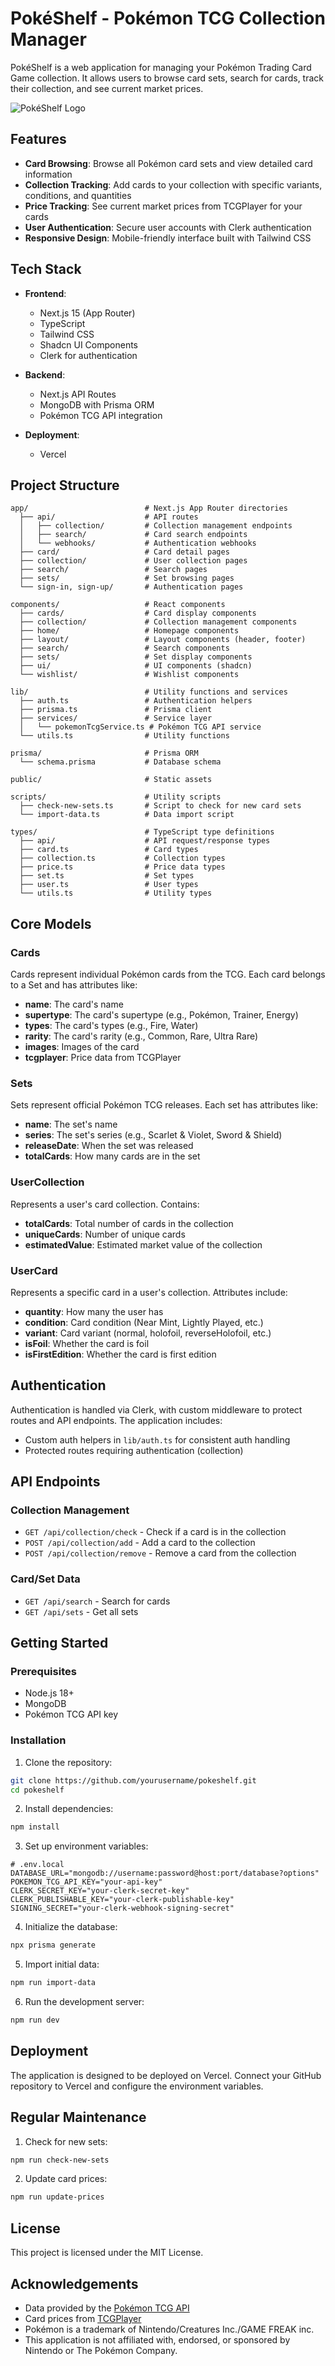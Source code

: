 # PokéShelf - Pokémon TCG Collection Manager

PokéShelf is a web application for managing your Pokémon Trading Card Game collection. It allows users to browse card sets, search for cards, track their collection, and see current market prices.

![PokéShelf Logo](/public/pokeshelf-logo.svg)

## Features

- **Card Browsing**: Browse all Pokémon card sets and view detailed card information
- **Collection Tracking**: Add cards to your collection with specific variants, conditions, and quantities
- **Price Tracking**: See current market prices from TCGPlayer for your cards
- **User Authentication**: Secure user accounts with Clerk authentication
- **Responsive Design**: Mobile-friendly interface built with Tailwind CSS

## Tech Stack

- **Frontend**:
  - Next.js 15 (App Router)
  - TypeScript
  - Tailwind CSS
  - Shadcn UI Components
  - Clerk for authentication

- **Backend**:
  - Next.js API Routes
  - MongoDB with Prisma ORM
  - Pokémon TCG API integration

- **Deployment**:
  - Vercel

## Project Structure

```
app/                          # Next.js App Router directories
  ├── api/                    # API routes
  │   ├── collection/         # Collection management endpoints
  │   ├── search/             # Card search endpoints
  │   └── webhooks/           # Authentication webhooks
  ├── card/                   # Card detail pages
  ├── collection/             # User collection pages
  ├── search/                 # Search pages
  ├── sets/                   # Set browsing pages
  └── sign-in, sign-up/       # Authentication pages
  
components/                   # React components
  ├── cards/                  # Card display components
  ├── collection/             # Collection management components
  ├── home/                   # Homepage components
  ├── layout/                 # Layout components (header, footer)
  ├── search/                 # Search components
  ├── sets/                   # Set display components
  ├── ui/                     # UI components (shadcn)
  └── wishlist/               # Wishlist components

lib/                          # Utility functions and services
  ├── auth.ts                 # Authentication helpers
  ├── prisma.ts               # Prisma client
  ├── services/               # Service layer
  │   └── pokemonTcgService.ts # Pokémon TCG API service
  └── utils.ts                # Utility functions

prisma/                       # Prisma ORM 
  └── schema.prisma           # Database schema

public/                       # Static assets

scripts/                      # Utility scripts
  ├── check-new-sets.ts       # Script to check for new card sets
  └── import-data.ts          # Data import script

types/                        # TypeScript type definitions
  ├── api/                    # API request/response types
  ├── card.ts                 # Card types
  ├── collection.ts           # Collection types
  ├── price.ts                # Price data types
  ├── set.ts                  # Set types
  ├── user.ts                 # User types
  └── utils.ts                # Utility types
```

## Core Models

### Cards

Cards represent individual Pokémon cards from the TCG. Each card belongs to a Set and has attributes like:
- **name**: The card's name
- **supertype**: The card's supertype (e.g., Pokémon, Trainer, Energy)
- **types**: The card's types (e.g., Fire, Water)
- **rarity**: The card's rarity (e.g., Common, Rare, Ultra Rare)
- **images**: Images of the card
- **tcgplayer**: Price data from TCGPlayer

### Sets

Sets represent official Pokémon TCG releases. Each set has attributes like:
- **name**: The set's name
- **series**: The set's series (e.g., Scarlet & Violet, Sword & Shield)
- **releaseDate**: When the set was released
- **totalCards**: How many cards are in the set

### UserCollection

Represents a user's card collection. Contains:
- **totalCards**: Total number of cards in the collection
- **uniqueCards**: Number of unique cards
- **estimatedValue**: Estimated market value of the collection

### UserCard

Represents a specific card in a user's collection. Attributes include:
- **quantity**: How many the user has
- **condition**: Card condition (Near Mint, Lightly Played, etc.)
- **variant**: Card variant (normal, holofoil, reverseHolofoil, etc.)
- **isFoil**: Whether the card is foil
- **isFirstEdition**: Whether the card is first edition

## Authentication

Authentication is handled via Clerk, with custom middleware to protect routes and API endpoints. The application includes:

- Custom auth helpers in `lib/auth.ts` for consistent auth handling
- Protected routes requiring authentication (collection)

## API Endpoints

### Collection Management
- `GET /api/collection/check` - Check if a card is in the collection
- `POST /api/collection/add` - Add a card to the collection
- `POST /api/collection/remove` - Remove a card from the collection

### Card/Set Data
- `GET /api/search` - Search for cards
- `GET /api/sets` - Get all sets

## Getting Started

### Prerequisites
- Node.js 18+
- MongoDB
- Pokémon TCG API key

### Installation

1. Clone the repository:
```bash
git clone https://github.com/yourusername/pokeshelf.git
cd pokeshelf
```

2. Install dependencies:
```bash
npm install
```

3. Set up environment variables:
```
# .env.local
DATABASE_URL="mongodb://username:password@host:port/database?options"
POKEMON_TCG_API_KEY="your-api-key"
CLERK_SECRET_KEY="your-clerk-secret-key"
CLERK_PUBLISHABLE_KEY="your-clerk-publishable-key"
SIGNING_SECRET="your-clerk-webhook-signing-secret"
```

4. Initialize the database:
```bash
npx prisma generate
```

5. Import initial data:
```bash
npm run import-data
```

6. Run the development server:
```bash
npm run dev
```

## Deployment

The application is designed to be deployed on Vercel. Connect your GitHub repository to Vercel and configure the environment variables.

## Regular Maintenance

1. Check for new sets:
```bash
npm run check-new-sets
```

2. Update card prices:
```bash
npm run update-prices
```

## License

This project is licensed under the MIT License.

## Acknowledgements

- Data provided by the [Pokémon TCG API](https://pokemontcg.io/)
- Card prices from [TCGPlayer](https://www.tcgplayer.com/)
- Pokémon is a trademark of Nintendo/Creatures Inc./GAME FREAK inc.
- This application is not affiliated with, endorsed, or sponsored by Nintendo or The Pokémon Company.
